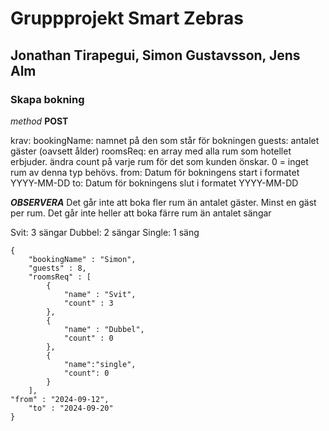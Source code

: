 # Gruppprojekt Smart Zebras

## Jonathan Tirapegui, Simon Gustavsson, Jens Alm



### Skapa bokning

*method* **POST**

krav:
bookingName: namnet på den som står för bokningen
guests: antalet gäster (oavsett ålder)
roomsReq: en array med alla rum som hotellet erbjuder. ändra count på varje rum för det som kunden önskar. 0 = inget rum av denna typ behövs.
from: Datum för bokningens start i formatet YYYY-MM-DD
to: Datum för bokningens slut i formatet YYYY-MM-DD



***OBSERVERA***
Det går inte att boka fler rum än antalet gäster. Minst en gäst per rum.
Det går inte heller att boka färre rum än antalet sängar

Svit: 3 sängar
Dubbel: 2 sängar
Single: 1 säng

```
{
	"bookingName" : "Simon",
	"guests" : 8,
	"roomsReq" : [
		{
			"name" : "Svit",
			"count" : 3
		},
		{
			"name" : "Dubbel",
			"count" : 0
		},
		{
			"name":"single",
			"count": 0
		}
	],
"from" : "2024-09-12",
	"to" : "2024-09-20"
}
```

